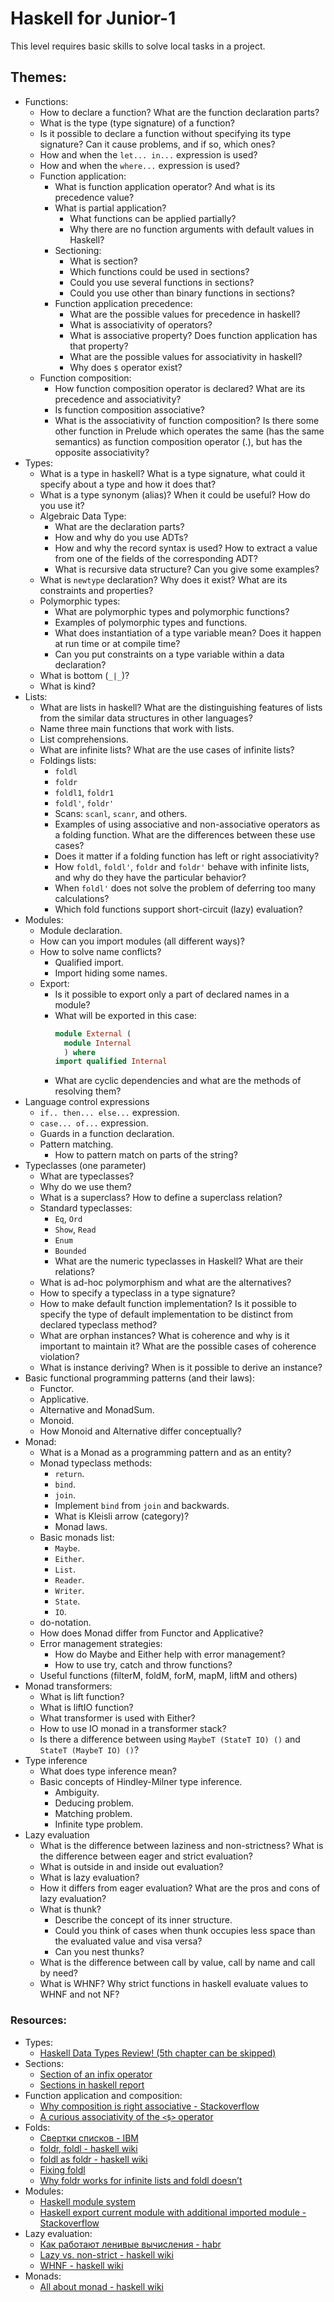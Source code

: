 # Haskell for Junior-1
This level requires basic skills to solve local tasks in a project.

## Themes:
* Functions:
  * How to declare a function? What are the function declaration parts?
  * What is the type (type signature) of a function? 
  * Is it possible to declare a function without specifying its type signature? 
    Can it cause problems, and if so, which ones?
  * How and when the `let... in...`  expression is used?
  * How and when the `where...`  expression is used? 
  * Function application:
    * What is function application operator? And what is its precedence value?
    * What is partial application? 
      * What functions can be applied partially?
      * Why there are no function arguments with default values in Haskell?
    * Sectioning:
      * What is section?
      * Which functions could be used in sections?
      * Could you use several functions in sections?
      * Could you use other than binary functions in sections?
    * Function application precedence:
      * What are the possible values for precedence in haskell?
      * What is associativity of operators? 
      * What is associative property? Does function application has that property?
      * What are the possible values for associativity in haskell?
      * Why does `$` operator exist? 
  * Function composition:
    * How function composition operator is declared? What are its precedence and associativity?
    * Is function composition associative?
    * What is the associativity of function composition? 
      Is there some other function in Prelude which operates the same (has the same semantics) as function composition operator (.), 
      but has the opposite associativity?
* Types:
  * What is a type in haskell? What is a type signature, what could it specify about a type and how it does that?
  * What is a type synonym (alias)? When it could be useful? How do you use it?
  * Algebraic Data Type:
    * What are the declaration parts?
    * How and why do you use ADTs?
    * How and why the record syntax is used? 
      How to extract a value from one of the fields of the corresponding ADT?
    * What is recursive data structure? Can you give some examples?
  * What is `newtype` declaration? Why does it exist? What are its constraints and properties? 
  * Polymorphic types:
    * What are polymorphic types and polymorphic functions?
    * Examples of polymorphic types and functions.
    * What does instantiation of a type variable mean? Does it happen at run time or at compile time?
    * Can you put constraints on a type variable within a data declaration?
  * What is bottom (`_|_`)? 
  * What is kind?
* Lists:
  * What are lists in haskell? 
    What are the distinguishing features of lists from the similar data structures in other languages?
  * Name three main functions that work with lists.
  * List comprehensions.
  * What are infinite lists? What are the use cases of infinite lists?
  * Foldings lists:
    * `foldl`
    * `foldr`
    * `foldl1`, `foldr1`
    * `foldl'`, `foldr'`
    * Scans: `scanl`, `scanr`, and others.
    * Examples of using associative and non-associative operators as a folding function. 
      What are the differences between these use cases?
    * Does it matter if a folding function has left or right associativity?
    * How `foldl`, `foldl'`, `foldr` and `foldr'` behave with infinite lists, and why do they have the particular behavior?
    * When `foldl'` does not solve the problem of deferring too many calculations?
    * Which fold functions support short-circuit (lazy) evaluation?
* Modules:
  * Module declaration.
  * How can you import modules (all different ways)? 
  * How to solve name conflicts?
    * Qualified import.
    * Import hiding some names.
  * Export:
    * Is it possible to export only a part of declared names in a module?
    * What will be exported in this case:
      ```haskell
      module External (
        module Internal
        ) where
      import qualified Internal
      ```
    * What are cyclic dependencies and what are the methods of resolving them?
* Language control expressions
  * `if.. then... else...` expression.
  * `case... of...` expression.
  * Guards in a function declaration.
  * Pattern matching.
    * How to pattern match on parts of the string?
* Typeclasses (one parameter)
  * What are typeclasses?
  * Why do we use them?
  * What is a superclass? How to define a superclass relation?
  * Standard typeclasses:
    * `Eq`, `Ord`
    * `Show`, `Read`
    * `Enum`
    * `Bounded`
    * What are the numeric typeclasses in Haskell? What are their relations?
  * What is ad-hoc polymorphism and what are the alternatives?
  * How to specify a typeclass in a type signature?
  * How to make default function implementation? 
    Is it possible to specify the type of default implementation to be distinct from declared typeclass method?
  * What are orphan instances? What is coherence and why is it important to maintain it? What are the possible cases of coherence violation?
  * What is instance deriving? When is it possible to derive an instance?
* Basic functional programming patterns (and their laws):
  * Functor.
  * Applicative.
  * Alternative and MonadSum.
  * Monoid.
  * How Monoid and Alternative differ conceptually?
* Monad:
  * What is a Monad as a programming pattern and as an entity?
  * Monad typeclass methods:
    * `return`.
    * `bind`.
    * `join`.
    * Implement `bind` from `join` and backwards.
    * What is Kleisli arrow (category)?
    * Monad laws.
  * Basic monads list:
    * `Maybe`.
    * `Either`.
    * `List`.
    * `Reader`.
    * `Writer`.
    * `State`.
    * `IO`.
  * do-notation.
  * How does Monad differ from Functor and Applicative?
  * Error management strategies:
    * How do Maybe and Either help with error management?
    * How to use try, catch and throw functions?
  * Useful functions (filterM, foldM, forM, mapM, liftM and others)
* Monad transformers:
  * What is lift function?
  * What is liftIO function?
  * What transformer is used with Either?
  * How to use IO monad in a transformer stack?
  * Is there a difference between using `MaybeT (StateT IO) ()` and `StateT (MaybeT IO) ()`?
* Type inference
  * What does type inference mean?
  * Basic concepts of Hindley-Milner type inference.
    * Ambiguity.
    * Deducing problem.
    * Matching problem.
    * Infinite type problem.
* Lazy evaluation
  * What is the difference between laziness and non-strictness? 
    What is the difference between eager and strict evaluation?
  * What is outside in and inside out evaluation?
  * What is lazy evaluation?
  * How it differs from eager evaluation? What are the pros and cons of lazy evaluation?
  * What is thunk?
    * Describe the concept of its inner structure.
    * Could you think of cases when thunk occupies less space than the evaluated value and visa versa?
    * Can you nest thunks?
  * What is the difference between call by value, call by name and call by need?
  * What is WHNF? Why strict functions in haskell evaluate values to WHNF and not NF?

### Resources:
* Types:
  * [Haskell Data Types Review! (5th chapter can be skipped)](https://mmhaskell.com/blog/2019/2/11/haskell-data-types-review)
* Sections:
  * [Section of an infix operator](https://wiki.haskell.org/Section_of_an_infix_operator)
  * [Sections in haskell report](http://www.haskell.org/onlinereport/exps.html#sections)
* Function application and composition:
  * [Why composition is right associative - Stackoverflow](https://stackoverflow.com/questions/20342860/why-is-function-composition-in-haskell-right-associative)
  * [A curious associativity of the `<$>` operator](https://ro-che.info/articles/2019-07-22-associativity-of-fmap)
* Folds:
  * [Свертки списков - IBM](https://www.ibm.com/developerworks/ru/library/l-haskell4/)
  * [foldr, foldl - haskell wiki](https://wiki.haskell.org/Foldr_Foldl_Foldl%27)
  * [foldl as foldr - haskell wiki](https://wiki.haskell.org/Foldl_as_foldr)
  * [Fixing foldl](http://www.well-typed.com/blog/90/)
  * [Why foldr works for infinite lists and foldl doesn’t](http://lambda.jstolarek.com/2012/09/why-foldr-works-for-infinite-lists-and-foldl-doesnt/)
* Modules:
  * [Haskell module system](https://ro-che.info/articles/2012-12-25-haskell-module-system-p1)
  * [Haskell export current module with additional imported module - Stackoverflow](https://stackoverflow.com/questions/18035458/haskell-export-current-module-with-additional-imported-module)
* Lazy evaluation:
  * [Как работают ленивые вычисления - habr](https://habr.com/ru/post/247213/)
  * [Lazy vs. non-strict - haskell wiki](https://wiki.haskell.org/Lazy_vs._non-strict)
  * [WHNF - haskell wiki](https://wiki.haskell.org/Weak_head_normal_form)
* Monads:
  * [All about monad - haskell wiki](https://wiki.haskell.org/All_About_Monads)
  